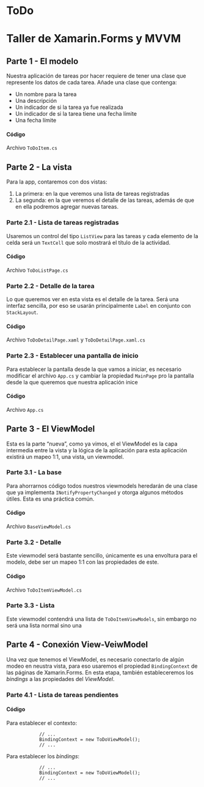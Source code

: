 ToDo
=

# Taller de Xamarin.Forms y MVVM  
## Parte 1 - El modelo  
Nuestra aplicación de tareas por hacer requiere de tener una clase que represente los datos de cada tarea. Añade una clase que contenga:  

 - Un nombre para la tarea
 - Una descripción
 - Un indicador de si la tarea ya fue realizada
 - Un indicador de si la tarea tiene una fecha límite
 - Una fecha límite

#### Código  
Archivo `ToDoItem.cs`

## Parte 2 - La vista  
Para la app, contaremos con dos vistas: 
 1. La primera: en la que veremos una lista de tareas registradas
 2. La segunda: en la que veremos el detalle de las tareas, además de que en ella podremos agregar nuevas tareas.

### Parte 2.1 - Lista de tareas registradas  
Usaremos un control del tipo `ListView` para las tareas y cada elemento de la celda será un `TextCell` que solo mostrará el título de la actividad.

#### Código  
Archivo `ToDoListPage.cs`

### Parte 2.2 - Detalle de la tarea
Lo que queremos ver en esta vista es el detalle de la tarea. Será una interfaz sencilla, por eso se usarán principalmente `Label` en conjunto con `StackLayout`.

#### Código  
Archivo `ToDoDetailPage.xaml` y `ToDoDetailPage.xaml.cs`

### Parte 2.3 - Establecer una pantalla de inicio  
Para establecer la pantalla desde la que vamos a iniciar, es necesario modificar el archivo `App.cs` y cambiar la propiedad `MainPage` pro la pantalla desde la que queremos que nuestra aplicación inice  

#### Código  
Archivo `App.cs`

## Parte 3 - El ViewModel
Esta es la parte “nueva”, como ya vimos, el el ViewModel es la capa intermedia entre la vista y la lógica de la aplicación para esta aplicación existirá un mapeo 1:1, una vista, un viewmodel.  

### Parte 3.1 - La base  
Para ahorrarnos código todos nuestros viewmodels heredarán de una clase que ya implementa `INotifyPropertyChanged` y otorga algunos métodos útiles. Esta es una práctica común.

#### Código
Archivo `BaseViewModel.cs`

### Parte 3.2 - Detalle
Este viewmodel será bastante sencillo, únicamente es una envoltura para el modelo, debe ser un mapeo 1:1 con las propiedades de este.  

#### Código  
Archivo `ToDoItemViewModel.cs`

### Parte 3.3 - Lista
Este viewmodel contendrá una lista de `ToDoItemViewModels`, sin embargo no será una lista normal sino una 


## Parte 4 - Conexión View-VeiwModel  
Una vez que tenemos el ViewModel, es necesario conectarlo de algún modeo en neustra vista, para eso usaremos el propiedad `BindingContext` de las páginas de Xamarin.Forms. En esta etapa, también estableceremos los *bindings* a las propiedades del *ViewModel*.

### Parte 4.1 - Lista de tareas pendientes
#### Código  
Para establecer el contexto:
```			
			// ...
            BindingContext = new ToDoViewModel();
			// ...
```
Para establecer los *bindings*:
```			
			// ...
            BindingContext = new ToDoViewModel();
			// ...
```
